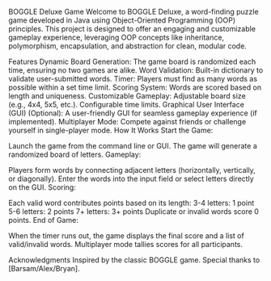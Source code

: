 BOGGLE Deluxe Game
Welcome to BOGGLE Deluxe, a word-finding puzzle game developed in Java using Object-Oriented Programming (OOP) principles. This project is designed to offer an engaging and customizable gameplay experience, leveraging OOP concepts like inheritance, polymorphism, encapsulation, and abstraction for clean, modular code.

Features
Dynamic Board Generation: The game board is randomized each time, ensuring no two games are alike.
Word Validation: Built-in dictionary to validate user-submitted words.
Timer: Players must find as many words as possible within a set time limit.
Scoring System: Words are scored based on length and uniqueness.
Customizable Gameplay:
Adjustable board size (e.g., 4x4, 5x5, etc.).
Configurable time limits.
Graphical User Interface (GUI) (Optional): A user-friendly GUI for seamless gameplay experience (if implemented).
Multiplayer Mode: Compete against friends or challenge yourself in single-player mode.
How It Works
Start the Game:

Launch the game from the command line or GUI.
The game will generate a randomized board of letters.
Gameplay:

Players form words by connecting adjacent letters (horizontally, vertically, or diagonally).
Enter the words into the input field or select letters directly on the GUI.
Scoring:

Each valid word contributes points based on its length:
3-4 letters: 1 point
5-6 letters: 2 points
7+ letters: 3+ points
Duplicate or invalid words score 0 points.
End of Game:

When the timer runs out, the game displays the final score and a list of valid/invalid words.
Multiplayer mode tallies scores for all participants.


Acknowledgments
Inspired by the classic BOGGLE game.
Special thanks to [Barsam/Alex/Bryan].
